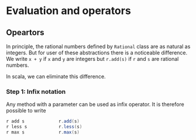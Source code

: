 # Evaluation and operators

## Opeartors
In principle, the rational numbers defined by `Rational` class are as natural as integers. But for user of these abstractions there is a noticeable difference. We write `x + y` if `x` and `y` are integers but `r.add(s)` if `r` and `s` are rational numbers.

In scala, we can eliminate this difference.

### Step 1: Infix notation
Any method with a parameter can be used as infix operator. It is therefore possible to write 
``` scala
r add s             r.add(s)
r less s            r.less(s)
r max s             r.max(s)
```

